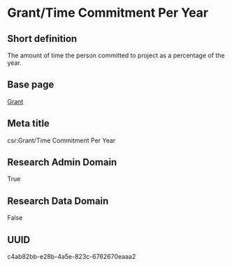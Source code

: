 # Grant/Time Commitment Per Year
## Short definition
The amount of time the person committed to project as a percentage of the year.
## Base page
[Grant](../../Objects/Grant.md)
## Meta title
csr:Grant/Time Commitment Per Year
## Research Admin Domain
True
## Research Data Domain
False
## UUID
c4ab82bb-e28b-4a5e-823c-6762670eaaa2
